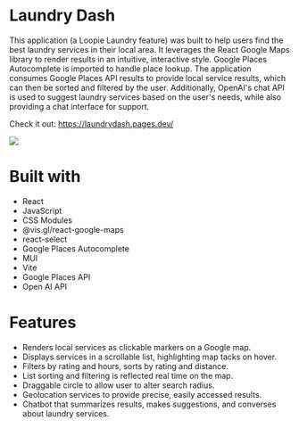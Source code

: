 # Laundry Dash

This application (a Loopie Laundry feature) was built to help users find the best laundry services in their local area. It leverages the React Google Maps library to render results in an intuitive, interactive style. Google Places Autocomplete is imported to handle place lookup. The application consumes Google Places API results to provide local service results, which can then be sorted and filtered by the user. Additionally, OpenAI's chat API is used to suggest laundry services based on the user's needs, while also providing a chat interface for support.

Check it out: https://laundrydash.pages.dev/

![](https://github.com/maahsnd/laundryDash/blob/main/src/assets/demo.gif)

# Built with

* React
* JavaScript
* CSS Modules
* @vis.gl/react-google-maps
* react-select
* Google Places Autocomplete
* MUI
* Vite
* Google Places API
* Open AI API

# Features

* Renders local services as clickable markers on a Google map.
* Displays services in a scrollable list, highlighting map tacks on hover.
* Filters by rating and hours, sorts by rating and distance.
* List sorting and filtering is reflected real time on the map.
* Draggable circle to allow user to alter search radius.
* Geolocation services to provide precise, easily accessed results.
* Chatbot that summarizes results, makes suggestions, and converses about laundry services.
